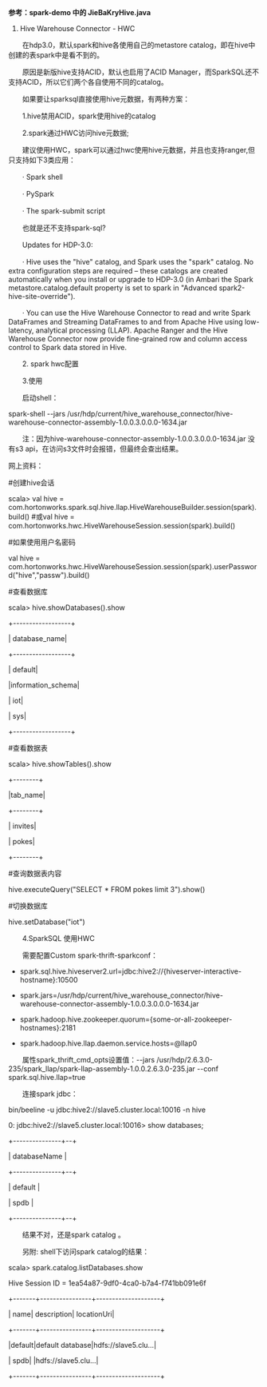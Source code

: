 **参考：spark-demo 中的 JieBaKryHive.java**

1. Hive Warehouse Connector - HWC

　　在hdp3.0，默认spark和hive各使用自己的metastore catalog，即在hive中创建的表spark中是看不到的。

　　原因是新版hive支持ACID，默认也启用了ACID Manager，而SparkSQL还不支持ACID，所以它们两个各自使用不同的catalog。

　　如果要让sparksql直接使用hive元数据，有两种方案：

　　1.hive禁用ACID，spark使用hive的catalog

　　2.spark通过HWC访问hive元数据;

　　建议使用HWC，spark可以通过hwc使用hive元数据，并且也支持ranger,但只支持如下3类应用：

　　· Spark shell

　　· PySpark

　　· The spark-submit script

　　也就是还不支持spark-sql?

　　Updates for HDP-3.0:

　　· Hive uses the "hive" catalog, and Spark uses the "spark" catalog. No extra configuration steps are required – these catalogs are created automatically when you install or upgrade to HDP-3.0 (in Ambari the Spark metastore.catalog.default property is set to spark in "Advanced spark2-hive-site-override").

　　· You can use the Hive Warehouse Connector to read and write Spark DataFrames and Streaming DataFrames to and from Apache Hive using low-latency, analytical processing (LLAP). Apache Ranger and the Hive Warehouse Connector now provide fine-grained row and column access control to Spark data stored in Hive.

　　2. spark hwc配置



　　3.使用

　　启动shell：

spark-shell --jars /usr/hdp/current/hive_warehouse_connector/hive-warehouse-connector-assembly-1.0.0.3.0.0.0-1634.jar

　　注：因为hive-warehouse-connector-assembly-1.0.0.3.0.0.0-1634.jar 没有s3 api，在访问s3文件时会报错，但最终会查出结果。



网上资料：

#创建hive会话

scala> val hive = com.hortonworks.spark.sql.hive.llap.HiveWarehouseBuilder.session(spark).build()   #或val hive = com.hortonworks.hwc.HiveWarehouseSession.session(spark).build()

#如果使用用户名密码

val hive = com.hortonworks.hwc.HiveWarehouseSession.session(spark).userPassword("hive","passw").build()

#查看数据库

scala> hive.showDatabases().show

+------------------+

|     database_name|

+------------------+

|           default|

|information_schema|

|               iot|

|               sys|

+------------------+

#查看数据表

scala>  hive.showTables().show

+--------+

|tab_name|

+--------+

| invites|

|   pokes|

+--------+

#查询数据表内容

hive.executeQuery("SELECT * FROM pokes limit 3").show()

#切换数据库

hive.setDatabase("iot")

　　4.SparkSQL 使用HWC

　　需要配置Custom spark-thrift-sparkconf：

- spark.sql.hive.hiveserver2.url=jdbc:hive2://{hiveserver-interactive-hostname}:10500

- spark.jars=/usr/hdp/current/hive_warehouse_connector/hive-warehouse-connector-assembly-1.0.0.3.0.0.0-1634.jar

- spark.hadoop.hive.zookeeper.quorum={some-or-all-zookeeper-hostnames}:2181

- spark.hadoop.hive.llap.daemon.service.hosts=@llap0

　　属性spark_thrift_cmd_opts设置值：--jars /usr/hdp/2.6.3.0-235/spark_llap/spark-llap-assembly-1.0.0.2.6.3.0-235.jar --conf spark.sql.hive.llap=true

　　连接spark jdbc：

bin/beeline -u jdbc:hive2://slave5.cluster.local:10016 -n hive



0: jdbc:hive2://slave5.cluster.local:10016> show databases;

+---------------+--+

| databaseName  |

+---------------+--+

| default       |

| spdb          |

+---------------+--+

　　结果不对，还是spark catalog 。

　　另附: shell下访问spark catalog的结果：

scala>  spark.catalog.listDatabases.show

Hive Session ID = 1ea54a87-9df0-4ca0-b7a4-f741bb091e6f

+-------+----------------+--------------------+

|   name|     description|         locationUri|

+-------+----------------+--------------------+

|default|default database|hdfs://slave5.clu...|

|   spdb|                |hdfs://slave5.clu...|

+-------+----------------+--------------------+
